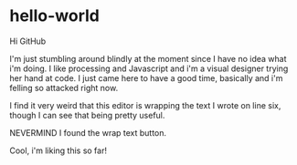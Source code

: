 # hello-world

Hi GitHub

I'm just stumbling around blindly at the moment since I have no idea what i'm doing. I like processing and Javascript and i'm a visual designer trying her hand at code. I just came here to have a good time, basically and i'm felling so attacked right now.

I find it very weird that this editor is wrapping the text I wrote on line six, though I can see that being pretty useful.

NEVERMIND I found the wrap text button. 

Cool, i'm liking this so far!

